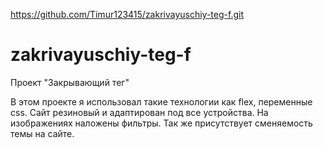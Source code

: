 https://github.com/Timur123415/zakrivayuschiy-teg-f.git
# zakrivayuschiy-teg-f
Проект "Закрывающий тег"

В этом проекте я использовал такие технологии как flex, переменные css. Сайт резиновый и адаптирован под все устройства. На изображениях наложены фильтры. Так же присутствует сменяемость темы на сайте.
